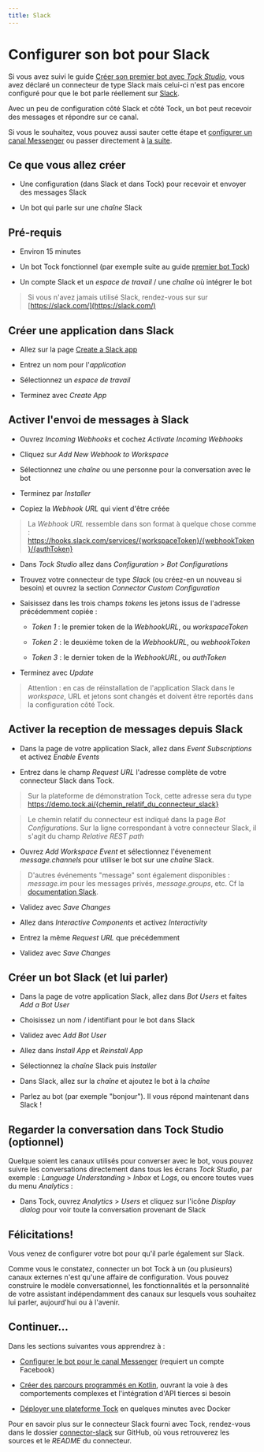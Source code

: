 ```yaml
---
title: Slack
---
```


# Configurer son bot pour Slack

Si vous avez suivi le guide [Créer son premier bot avec _Tock Studio_](../guides/studio.md), vous avez déclaré un connecteur
 de type Slack mais celui-ci n'est pas encore configuré pour que le bot parle réellement sur [Slack](https://slack.com/).

Avec un peu de configuration côté Slack et côté Tock, un bot peut recevoir des messages et répondre sur ce canal.

Si vous le souhaitez, vous pouvez aussi sauter cette étape et [configurer un canal Messenger](messenger.md) 
ou passer directement à [la suite](api.md).
 
## Ce que vous allez créer

* Une configuration (dans Slack et dans Tock) pour recevoir et envoyer des messages Slack

* Un bot qui parle sur une _chaîne_ Slack

## Pré-requis

* Environ 15 minutes

* Un bot Tock fonctionnel (par exemple suite au guide [premier bot Tock](../guides/studio.md))

* Un compte Slack et un _espace de travail_ / une _chaîne_ où intégrer le bot

> Si vous n'avez jamais utilisé Slack, rendez-vous sur sur [https://slack.com/](https://slack.com/)

## Créer une application dans Slack

* Allez sur la page [Create a Slack app](https://api.slack.com/apps/new)

* Entrez un nom pour l'_application_

* Sélectionnez un _espace de travail_

* Terminez avec _Create App_

## Activer l'envoi de messages à Slack

* Ouvrez _Incoming Webhooks_ et cochez _Activate Incoming Webhooks_

* Cliquez sur _Add New Webhook to Workspace_ 

* Sélectionnez une _chaîne_ ou une personne pour la conversation avec le bot

* Terminez par _Installer_

* Copiez la _Webhook URL_ qui vient d'être créée

> La _Webhook URL_ ressemble dans son format à quelque chose comme : 
> https://hooks.slack.com/services/{workspaceToken}/{webhookToken}/{authToken}

* Dans _Tock Studio_ allez dans _Configuration_ > _Bot Configurations_

* Trouvez votre connecteur de type _Slack_ (ou créez-en un nouveau si besoin) et ouvrez la section _Connector Custom Configuration_

* Saisissez dans les trois champs _tokens_ les jetons issus de l'adresse précédemment copiée :

    * _Token 1_ : le premier token de la _WebhookURL_, ou _workspaceToken_

    * _Token 2_ : le deuxième token de la _WebhookURL_, ou _webhookToken_

    * _Token 3_ : le dernier token de la _WebhookURL_, ou _authToken_

* Terminez avec _Update_

> Attention : en cas de réinstallation de l'application Slack dans le _workspace_, URL et jetons sont changés
> et doivent être reportés dans la configuration côté Tock.

## Activer la reception de messages depuis Slack

* Dans la page de votre application Slack, allez dans _Event Subscriptions_ et activez _Enable Events_

* Entrez dans le champ _Request URL_ l'adresse complète de votre connecteur Slack dans Tock.

> Sur la plateforme de démonstration Tock, cette adresse sera du type 
>https://demo.tock.ai/{chemin_relatif_du_connecteur_slack}

> Le chemin relatif du connecteur est indiqué dans la page _Bot Configurations_. Sur la ligne correspondant à votre
>connecteur Slack, il s'agit du champ _Relative REST path_

* Ouvrez _Add Workspace Event_ et sélectionnez l'évenement _message.channels_ pour 
utiliser le bot sur une _chaîne_ Slack.
  
> D'autres événements "message" sont également disponibles : _message.im_ pour les messages privés,
  _message.groups_, etc. Cf la [documentation Slack](https://api.slack.com/events).

* Validez avec _Save Changes_

* Allez dans _Interactive Components_ et activez _Interactivity_

* Entrez la même _Request URL_ que précédemment

* Validez avec _Save Changes_

## Créer un bot Slack (et lui parler)

* Dans la page de votre application Slack, allez dans _Bot Users_ et faites _Add a Bot User_

* Choisissez un nom / identifiant pour le bot dans Slack

* Validez avec _Add Bot User_

* Allez dans _Install App_ et _Reinstall App_

* Sélectionnez la _chaîne_ Slack puis _Installer_

* Dans Slack, allez sur la _chaîne_ et ajoutez le bot à la _chaîne_
  
* Parlez au bot (par exemple "bonjour"). Il vous répond maintenant dans Slack !

## Regarder la conversation dans Tock Studio (optionnel)

Quelque soient les canaux utilisés pour converser avec le bot, vous pouvez suivre les conversations directement dans 
tous les écrans _Tock Studio_, par exemple : _Language Understanding_ > _Inbox_ et _Logs_, 
ou encore toutes vues du menu _Analytics_ :

* Dans Tock, ouvrez _Analytics_ > _Users_ et cliquez sur l'icône _Display dialog_ pour voir toute la 
conversation provenant de Slack


## Félicitations!

Vous venez de configurer votre bot pour qu'il parle également sur Slack.

Comme vous le constatez, connecter un bot Tock à un (ou plusieurs) canaux externes n'est qu'une affaire de configuration.
 Vous pouvez construire le modèle conversationnel, les fonctionnalités et la personnalité de votre assistant 
 indépendamment des canaux sur lesquels vous souhaitez lui parler, aujourd'hui ou à l'avenir.


## Continuer...

Dans les sections suivantes vous apprendrez à :

* [Configurer le bot pour le canal Messenger](../guides/messenger.md) (requiert un compte Facebook)

* [Créer des parcours programmés en Kotlin](../guides/api.md), ouvrant la voie à des comportements complexes et 
l'intégration d'API tierces si besoin

* [Déployer une plateforme Tock](platform.md) en quelques minutes avec Docker

Pour en savoir plus sur le connecteur Slack fourni avec Tock, rendez-vous dans le dossier 
[connector-slack](https://github.com/theopenconversationkit/tock/tree/master/bot/connector-slack) sur GitHub, 
où vous retrouverez les sources et le _README_ du connecteur.

